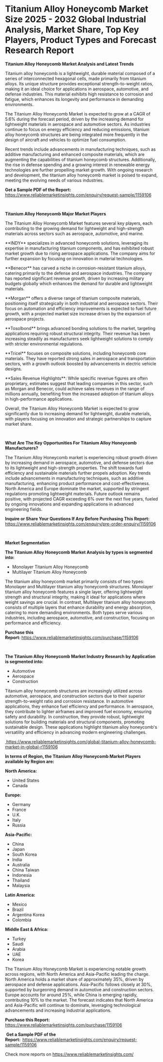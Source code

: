 <p><h1>Titanium Alloy Honeycomb Market Size 2025 - 2032 Global Industrial Analysis, Market Share, Top Key Players, Product Types and Forecast Research Report</h1></p><p><strong>Titanium Alloy Honeycomb Market Analysis and Latest Trends</strong></p>
<p><p>Titanium alloy honeycomb is a lightweight, durable material composed of a series of interconnected hexagonal cells, made primarily from titanium alloys. Its unique structure provides exceptional strength-to-weight ratios, making it an ideal choice for applications in aerospace, automotive, and defense industries. This material exhibits high resistance to corrosion and fatigue, which enhances its longevity and performance in demanding environments.</p><p>The Titanium Alloy Honeycomb Market is expected to grow at a CAGR of 5.6% during the forecast period, driven by the increasing demand for lightweight materials in aerospace and automotive sectors. As industries continue to focus on energy efficiency and reducing emissions, titanium alloy honeycomb structures are being integrated more frequently in the design of aircraft and vehicles to optimize fuel consumption.</p><p>Recent trends include advancements in manufacturing techniques, such as additive manufacturing and enhanced composite materials, which are augmenting the capabilities of titanium honeycomb structures. Additionally, the rise in defense spending and a growing interest in renewable energy technologies are further propelling market growth. With ongoing research and development, the titanium alloy honeycomb market is poised to expand, meeting the evolving needs of various industries.</p></p>
<p><strong>Get a Sample PDF of the Report:&nbsp;</strong> <a href="https://www.reliablemarketinsights.com/enquiry/request-sample/1159106?utm_campaign=3221&utm_medium=2&utm_source=Github&utm_content=ia&utm_term=22032025&utm_id=titanium-alloy-honeycomb">https://www.reliablemarketinsights.com/enquiry/request-sample/1159106</a></p>
<p>&nbsp;</p>
<p><strong>Titanium Alloy Honeycomb Major Market Players</strong></p>
<p><p>The Titanium Alloy Honeycomb Market features several key players, each contributing to the growing demand for lightweight and high-strength materials across sectors such as aerospace, automotive, and marine. </p><p>**INDY** specializes in advanced honeycomb solutions, leveraging its expertise in manufacturing titanium components, and has exhibited robust market growth due to rising aerospace applications. The company aims for further expansion by focusing on innovation in material technologies. </p><p>**Benecor** has carved a niche in corrosion-resistant titanium alloys, catering primarily to the defense and aerospace industries. The company has reported significant revenue growth, driven by increasing military budgets globally which enhances the demand for durable and lightweight materials. </p><p>**Morgan** offers a diverse range of titanium composite materials, positioning itself strategically in both industrial and aerospace sectors. Their focus on automation and efficiency improvements is expected to fuel future growth, with a projected market size increase driven by the expansion of aerospace projects.</p><p>**Tosolbond** brings advanced bonding solutions to the market, targeting applications requiring robust structural integrity. Their revenue has been increasing steadily as manufacturers seek lightweight solutions to comply with stricter environmental regulations.</p><p>**Tricel** focuses on composite solutions, including honeycomb core materials. They have reported strong sales in aerospace and transportation sectors, with a growth outlook boosted by advancements in electric vehicle designs.</p><p>**Sales Revenue Highlights**: While specific revenue figures are often proprietary, estimates suggest that leading companies in this sector, such as Morgan and Benecor, could achieve sales revenues in the range of millions annually, benefiting from the increased adoption of titanium alloys in high-performance applications. </p><p>Overall, the Titanium Alloy Honeycomb Market is expected to grow significantly due to increasing demand for lightweight, durable materials, with players focusing on innovation and strategic partnerships to capture market share.</p></p>
<p>&nbsp;</p>
<p><strong>What Are The Key Opportunities For Titanium Alloy Honeycomb Manufacturers?</strong></p>
<p><p>The Titanium Alloy Honeycomb market is experiencing robust growth driven by increasing demand in aerospace, automotive, and defense sectors due to its lightweight and high-strength properties. The shift towards fuel efficiency and sustainable materials further propels adoption. Key trends include advancements in manufacturing techniques, such as additive manufacturing, enhancing product performance and cost-effectiveness. North America and Europe dominate the market, supported by stringent regulations promoting lightweight materials. Future outlook remains positive, with projected CAGR exceeding 6% over the next five years, fueled by ongoing innovations and expanding applications in advanced engineering fields.</p></p>
<p><strong>Inquire or Share Your Questions If Any Before Purchasing This Report:</strong> <a href="https://www.reliablemarketinsights.com/enquiry/pre-order-enquiry/1159106?utm_campaign=3221&utm_medium=2&utm_source=Github&utm_content=ia&utm_term=22032025&utm_id=titanium-alloy-honeycomb">https://www.reliablemarketinsights.com/enquiry/pre-order-enquiry/1159106</a></p>
<p>&nbsp;</p>
<p><strong>Market Segmentation</strong></p>
<p><strong>The Titanium Alloy Honeycomb Market Analysis by types is segmented into:</strong></p>
<p><ul><li>Monolayer Titanium Alloy Honeycomb</li><li>Multilayer Titanium Alloy Honeycomb</li></ul></p>
<p><p>The titanium alloy honeycomb market primarily consists of two types: Monolayer and Multilayer titanium alloy honeycomb structures. Monolayer titanium alloy honeycomb features a single layer, offering lightweight strength and structural integrity, making it ideal for applications where weight savings are crucial. In contrast, Multilayer titanium alloy honeycomb consists of multiple layers that enhance durability and energy absorption, catering to more demanding environments. Both types serve various industries, including aerospace, automotive, and construction, focusing on performance and efficiency.</p></p>
<p><strong>Purchase this Report:&nbsp;</strong><a href="https://www.reliablemarketinsights.com/purchase/1159106?utm_campaign=3221&utm_medium=2&utm_source=Github&utm_content=ia&utm_term=22032025&utm_id=titanium-alloy-honeycomb">https://www.reliablemarketinsights.com/purchase/1159106</a></p>
<p>&nbsp;</p>
<p><strong>The Titanium Alloy Honeycomb Market Industry Research by Application is segmented into:</strong></p>
<p><ul><li>Automotive</li><li>Aerospace</li><li>Construction</li></ul></p>
<p><p>Titanium alloy honeycomb structures are increasingly utilized across automotive, aerospace, and construction sectors due to their superior strength-to-weight ratio and corrosion resistance. In automotive applications, they enhance fuel efficiency and performance. In aerospace, they contribute to lighter airframes and improved fuel economy, ensuring safety and durability. In construction, they provide robust, lightweight solutions for building materials and structural components, promoting sustainable design. These applications highlight titanium alloy honeycomb's versatility and efficiency in advancing modern engineering challenges.</p></p>
<p><a href="https://www.reliablemarketinsights.com/global-titanium-alloy-honeycomb-market-in-global-r1159106?utm_campaign=3221&utm_medium=2&utm_source=Github&utm_content=ia&utm_term=22032025&utm_id=titanium-alloy-honeycomb">&nbsp;https://www.reliablemarketinsights.com/global-titanium-alloy-honeycomb-market-in-global-r1159106</a></p>
<p><strong>In terms of Region, the Titanium Alloy Honeycomb Market Players available by Region are:</strong></p>
<p>
    <p> <strong> North America: </strong>
        <ul>
            <li>United States</li>
            <li>Canada</li>
        </ul>
        </p> 
    <p> <strong> Europe: </strong>
        <ul>
            <li>Germany</li>
            <li>France</li>
            <li>U.K.</li>
            <li>Italy</li>
            <li>Russia</li>
        </ul>
        </p> 
    <p> <strong> Asia-Pacific: </strong>
        <ul>
            <li>China</li>
            <li>Japan</li>
            <li>South Korea</li>
            <li>India</li>
            <li>Australia</li>
            <li>China Taiwan</li>
            <li>Indonesia</li>
            <li>Thailand</li>
            <li>Malaysia</li>
        </ul>
        </p> 
    <p> <strong> Latin America: </strong>
        <ul>
            <li>Mexico</li>
            <li>Brazil</li>
            <li>Argentina Korea</li>
            <li>Colombia</li>
        </ul>
        </p> 
    <p> <strong> Middle East & Africa: </strong>
        <ul>
            <li>Turkey</li>
            <li>Saudi</li>
            <li>Arabia</li>
            <li>UAE</li>
            <li>Korea</li>
        </ul>
    </p>
    </p>
<p><p>The Titanium Alloy Honeycomb Market is experiencing notable growth across regions, with North America and Asia-Pacific leading the charge. North America holds a market share of approximately 35%, driven by aerospace and defense applications. Asia-Pacific follows closely at 30%, supported by burgeoning demand in automotive and construction sectors. Europe accounts for around 25%, while China is emerging rapidly, contributing 10% to the market. The forecast indicates that North America and Asia-Pacific will continue to dominate, leveraging technological advancements and increasing industrial applications.</p></p>
<p><strong>Purchase this Report: </strong><a href="https://www.reliablemarketinsights.com/purchase/1159106?utm_campaign=3221&utm_medium=2&utm_source=Github&utm_content=ia&utm_term=22032025&utm_id=titanium-alloy-honeycomb">https://www.reliablemarketinsights.com/purchase/1159106</a></p>
<p>&nbsp;<strong>Get a Sample PDF of the Report:&nbsp;&nbsp;</strong><a href="https://www.reliablemarketinsights.com/enquiry/request-sample/1159106?utm_campaign=3221&utm_medium=2&utm_source=Github&utm_content=ia&utm_term=22032025&utm_id=titanium-alloy-honeycomb">https://www.reliablemarketinsights.com/enquiry/request-sample/1159106</a></p>
<p><strong></strong></p>
<p>Check more reports on <a href="https://www.reliablemarketinsights.com/?utm_campaign=3221&utm_medium=2&utm_source=Github&utm_content=ia&utm_term=22032025&utm_id=titanium-alloy-honeycomb">https://www.reliablemarketinsights.com/</a></p>